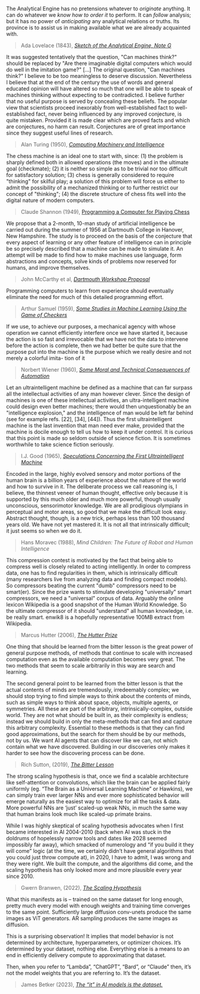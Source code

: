 The Analytical Engine has no pretensions whatever to *originate* anything. It can do whatever we *know how to order it* to perform. It can *follow* analysis; but it has no power of *anticipating* any analytical relations or truths. Its province is to assist us in making available what we are already acquainted with.
> Ada Lovelace (1843), [*Sketch of the Analytical Engine, Note G*](https://web.archive.org/web/20250530031527/https://www.fourmilab.ch/babbage/sketch.html#:~:text=A.%20A.%20L.-,Note%20G,-It%20is%20desirable)


It was suggested tentatively that the question, "Can machines think?" should be replaced by "Are there imaginable digital computers which would do well in the imitation game?"
[...]
The original question, "Can machines think?" I believe to be too
meaningless to deserve discussion. Nevertheless I believe that at the end of the century
the use of words and general educated opinion will have altered so much that one will be
able to speak of machines thinking without expecting to be contradicted. I believe further
that no useful purpose is served by concealing these beliefs. The popular view that
scientists proceed inexorably from well-established fact to well-established fact, never
being influenced by any improved conjecture, is quite mistaken. Provided it is made clear
which are proved facts and which are conjectures, no harm can result. Conjectures are of
great importance since they suggest useful lines of research.
> Alan Turing (1950), [*Computing Machinery and Intelligence*](https://web.archive.org/web/20250530002831/https://courses.cs.umbc.edu/471/papers/turing.pdf)


The chess machine is an ideal one to start with, since: (1) the problem is sharply defined
both in allowed operations (the moves) and in the ultimate goal (checkmate); (2) it is
neither so simple as to be trivial nor too difficult for satisfactory solution; (3) chess is
generally considered to require "thinking" for skilful play; a solution of this problem will
force us either to admit the possibility of a mechanized thinking or to further restrict our
concept of "thinking"; (4) the discrete structure of chess fits well into the digital nature of
modern computers.
> Claude Shannon (1949), [Programming a Computer for Playing Chess](https://web.archive.org/web/20250519075435/https://vision.unipv.it/IA1/ProgrammingaComputerforPlayingChess.pdf)


We propose that a 2-month, 10-man study of artificial intelligence be carried out during the summer of 1956 at Dartmouth College in Hanover, New Hampshire. The study is to proceed on the basis of the conjecture that every aspect of learning or any other feature of intelligence can in principle be so precisely described that a machine can be made to simulate it. An attempt will be made to find how to make machines use language, form abstractions and concepts, solve kinds of problems now reserved for humans, and improve themselves.
> John McCarthy et al, [*Dartmouth Workshop Proposal*](https://web.archive.org/web/20250528124924/https://raysolomonoff.com/dartmouth/boxa/dart564props.pdf)


Programming computers to learn from experience should eventually eliminate the need for much of this detailed programming effort.
> Arthur Samuel (1959), [*Some Studies in Machine Learning Using the Game of Checkers*](https://web.archive.org/web/20250328090837/https://people.csail.mit.edu/brooks/idocs/Samuel.pdf)


 If we
 use, to achieve our purposes, a mechanical agency with whose operation
 we cannot efficiently interfere once we
 have started it, because the action is so
 fast and irrevocable that we have not
 the data to intervene before the action
 is complete, then we had better be
 quite sure that the purpose put into the
 machine is the purpose which we really
 desire and not merely a colorful imita-
 tion of it
> Norbert Wiener (1960), [*Some Moral and Technical Consequences of Automation*](https://web.archive.org/web/20250000000000*/https://www.cs.umd.edu/users/gasarch/BLOGPAPERS/moral.pdf)


Let an ultraintelligent machine be defined as a machine that can far surpass all the intellectual activities of any man however clever. Since the design of machines is one of these intellectual activities, an ultra-intelligent machine could design even better machines; there would then unquestionably be an "intelligence explosion," and the intelligence of man would be left far behind (see for example refs. [22], [34], [44]). Thus the first ultraintelligent machine is the last invention that man need ever make, provided that the machine is docile enough to tell us how to keep it under control. It is curious that this point is made so seldom outside of science fiction. It is sometimes worthwhile to take science fiction seriously.
> I.J. Good (1965), [*Speculations Concerning the First Ultraintelligent Machine*](https://web.archive.org/web/20010527181244/http://www.aeiveos.com/~bradbury/Authors/Computing/Good-IJ/SCtFUM.html)


Encoded in the large, highly evolved sensory and motor portions of the human brain is a billion years of experience about the nature of the world and how to survive in it. The deliberate process we call reasoning is, I believe, the thinnest veneer of human thought, effective only because it is supported by this much older and much more powerful, though usually unconscious, sensorimotor knowledge. We are all prodigious olympians in perceptual and motor areas, so good that we make the difficult look easy. Abstract thought, though, is a new trick, perhaps less than 100 thousand years old. We have not yet mastered it. It is not all that intrinsically difficult; it just seems so when we do it.
> Hans Moravec (1988), *Mind Children: The Future of Robot and Human Intelligence*  


This compression contest is motivated by the fact that being able to compress well is closely related to acting intelligently. In order to compress data, one has to find regularities in them, which is intrinsically difficult (many researchers live from analyzing data and finding compact models). So compressors beating the current "dumb" compressors need to be smart(er). Since the prize wants to stimulate developing "universally" smart compressors, we need a "universal" corpus of data. Arguably the online lexicon Wikipedia is a good snapshot of the Human World Knowledge. So the ultimate compressor of it should "understand" all human knowledge, i.e. be really smart. enwik8 is a hopefully representative 100MB extract from Wikipedia.
> Marcus Hutter (2006), [*The Hutter Prize*](https://web.archive.org/web/20060821073034/http://prize.hutter1.net/)


One thing that should be learned from the bitter lesson is the great power of general purpose methods, of methods that continue to scale with increased computation even as the available computation becomes very great. The two methods that seem to scale arbitrarily in this way are search and learning.

The second general point to be learned from the bitter lesson is that the actual contents of minds are tremendously, irredeemably complex; we should stop trying to find simple ways to think about the contents of minds, such as simple ways to think about space, objects, multiple agents, or symmetries. All these are part of the arbitrary, intrinsically-complex, outside world. They are not what should be built in, as their complexity is endless; instead we should build in only the meta-methods that can find and capture this arbitrary complexity. Essential to these methods is that they can find good approximations, but the search for them should be by our methods, not by us. We want AI agents that can discover like we can, not which contain what we have discovered. Building in our discoveries only makes it harder to see how the discovering process can be done.
> Rich Sutton, (2019), [*The Bitter Lesson*](https://web.archive.org/web/20250501195604/http://www.incompleteideas.net/IncIdeas/BitterLesson.html)


The strong scaling hypothesis is that, once we find a scalable architecture like self-attention or convolutions, which like the brain can be applied fairly uniformly (eg. “The Brain as a Universal Learning Machine”⁠ or Hawkins), we can simply train ever larger NNs and ever more sophisticated behavior will emerge naturally as the easiest way to optimize for all the tasks & data. More powerful NNs are ‘just’ scaled-up weak NNs, in much the same way that human brains look much like scaled-up primate brains⁠.
 
 While I was highly skeptical of scaling hypothesis advocates when I first became interested in AI 2004-2010 (back when AI was stuck in the doldrums of hopelessly narrow tools and dates like 2028 seemed impossibly far away), which smacked of numerology and “if you build it they will come” logic (at the time, we certainly didn’t have general algorithms that you could just throw compute at), in 2020, I have to admit, I was wrong and they were right. We built the compute, and the algorithms did come, and the scaling hypothesis has only looked more and more plausible every year since 2010.

> Gwern Branwen, (2022), [*The Scaling Hypothesis*](https://archive.is/F8fpB#scaling-hypothesis)


What this manifests as is – trained on the same dataset for long enough, pretty much every model with enough weights and training time converges to the same point. Sufficiently large diffusion conv-unets produce the same images as ViT generators. AR sampling produces the same images as diffusion.

This is a surprising observation! It implies that model behavior is not determined by architecture, hyperparameters, or optimizer choices. It’s determined by your dataset, nothing else. Everything else is a means to an end in efficiently delivery compute to approximating that dataset.

Then, when you refer to “Lambda”, “ChatGPT”, “Bard”, or “Claude” then, it’s not the model weights that you are referring to. It’s the dataset.
> James Betker (2023), [*The “it” in AI models is the dataset.*](https://web.archive.org/web/20250324194221/https://nonint.com/2023/06/10/the-it-in-ai-models-is-the-dataset/)
